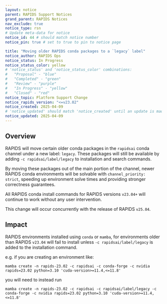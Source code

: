 ```yaml
---
layout: notice
parent: RAPIDS Support Notices
grand_parent: RAPIDS Notices
nav_exclude: true
notice_type: rsn
# Update meta-data for notice
notice_id: 44 # should match notice number
notice_pin: true # set to true to pin to notice page

title: "Moving older RAPIDS conda packages to a `legacy` label"
notice_author: RAPIDS Ops
notice_status: In Progress
notice_status_color: yellow
# 'notice_status' and 'notice_status_color' combinations:
#   "Proposal" - "blue"
#   "Completed" - "green"
#   "Review" - "purple"
#   "In Progress" - "yellow"
#   "Closed" - "red"
notice_topic: Platform Support Change
notice_rapids_version: "<=v23.02"
notice_created: 2025-04-09
# 'notice_updated' should match 'notice_created' until an update is made
notice_updated: 2025-04-09
---
```


## Overview

RAPIDS will move certain older conda packages in the `rapidsai` conda channel
under a new label: `legacy`. These packages will still be available by adding
`-c rapidsai/label/legacy` to installation and search commands.

By moving these packages out of the main portion of the channel, newer RAPIDS
conda environments will be solvable with `channel_priority: strict`, speeding up
environment solve times and providing stronger correctness guarantees.

All RAPIDS conda install commands for RAPIDS versions `v23.04+` will continue to
work without any user intervention.

This change will occur concurrently with the release of RAPIDS `v25.04`.


## Impact

RAPIDS environments installed using `conda` or `mamba`, for environments older
than RAPIDS `v23.04` will fail to install unless `-c rapidsai/label/legacy` is
added to the installation command.

e.g. if you are creating an environment like:

```shell
mamba create -n rapids-23.02 -c rapidsai -c conda-forge -c nvidia rapids=23.02 python=3.10 'cuda-version>=11.4,<=11.8'
```

you will need to instead run

```shell
mamba create -n rapids-23.02 -c rapidsai -c rapidsai/label/legacy -c conda-forge -c nvidia rapids=23.02 python=3.10 'cuda-version>=11.4,<=11.8'
```
